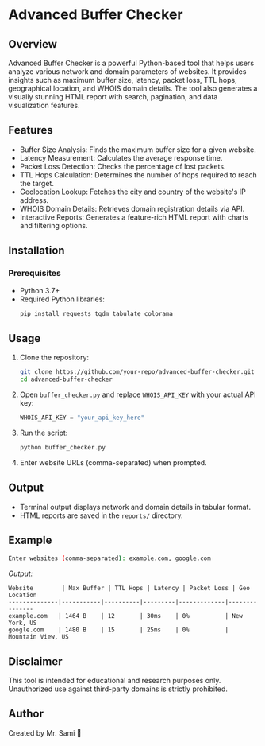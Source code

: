# Advanced Buffer Checker

## Overview
Advanced Buffer Checker is a powerful Python-based tool that helps users analyze various network and domain parameters of websites. It provides insights such as maximum buffer size, latency, packet loss, TTL hops, geographical location, and WHOIS domain details. The tool also generates a visually stunning HTML report with search, pagination, and data visualization features.

## Features
- Buffer Size Analysis: Finds the maximum buffer size for a given website.
- Latency Measurement: Calculates the average response time.
- Packet Loss Detection: Checks the percentage of lost packets.
- TTL Hops Calculation: Determines the number of hops required to reach the target.
- Geolocation Lookup: Fetches the city and country of the website's IP address.
- WHOIS Domain Details: Retrieves domain registration details via API.
- Interactive Reports: Generates a feature-rich HTML report with charts and filtering options.

## Installation
### Prerequisites
- Python 3.7+
- Required Python libraries:
  ```sh
  pip install requests tqdm tabulate colorama
  ```

## Usage
1. Clone the repository:
   ```sh
   git clone https://github.com/your-repo/advanced-buffer-checker.git
   cd advanced-buffer-checker
   ```
2. Open `buffer_checker.py` and replace `WHOIS_API_KEY` with your actual API key:
   ```python
   WHOIS_API_KEY = "your_api_key_here"
   ```
3. Run the script:
   ```sh
   python buffer_checker.py
   ```
4. Enter website URLs (comma-separated) when prompted.

## Output
- Terminal output displays network and domain details in tabular format.
- HTML reports are saved in the `reports/` directory.

## Example
```sh
Enter websites (comma-separated): example.com, google.com
```
_Output:_
```
Website        | Max Buffer | TTL Hops | Latency | Packet Loss | Geo Location  
--------------|-----------|----------|---------|-------------|---------------
example.com   | 1464 B    | 12       | 30ms    | 0%          | New York, US  
google.com    | 1480 B    | 15       | 25ms    | 0%          | Mountain View, US  
```

## Disclaimer
This tool is intended for educational and research purposes only. Unauthorized use against third-party domains is strictly prohibited.

## Author
Created by Mr. Sami 🚀